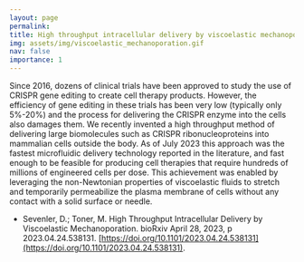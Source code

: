 ```yaml
---
layout: page
permalink: 
title: High throughput intracellular delivery by viscoelastic mechanoporation
img: assets/img/viscoelastic_mechanoporation.gif
nav: false
importance: 1
---
```


Since 2016, dozens of clinical trials have been approved to study the use of CRISPR gene editing to create cell therapy products. However, the efficiency of gene editing in these trials has been very low (typically only 5%-20%) and the process for delivering the CRISPR enzyme into the cells also damages them. We recently invented a high throughput method of delivering large biomolecules such as CRISPR ribonucleoproteins into mammalian cells outside the body. As of July 2023 this approach was the fastest microfluidic delivery technology reported in the literature, and fast enough to be feasible for producing cell therapies that require hundreds of millions of engineered cells per dose. This achievement was enabled by leveraging the non-Newtonian properties of viscoelastic fluids to stretch and temporarily permeabilize the plasma membrane of cells without any contact with a solid surface or needle.

- Sevenler, D.; Toner, M. High Throughput Intracellular Delivery by Viscoelastic Mechanoporation. bioRxiv April 28, 2023, p 2023.04.24.538131. [https://doi.org/10.1101/2023.04.24.538131](https://doi.org/10.1101/2023.04.24.538131).